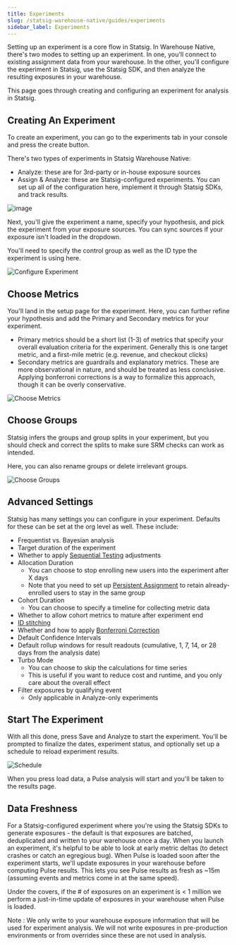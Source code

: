 ```yaml
---
title: Experiments
slug: /statsig-warehouse-native/guides/experiments
sidebar_label: Experiments
---
```


Setting up an experiment is a core flow in Statsig. In Warehouse Native, there's two modes to setting up an experiment. In one, you'll connect to existing assignment data from your warehouse. In the other, you'll configure the experiment in Statsig, use the Statsig SDK, and then analyze the resulting exposures in your warehouse.

This page goes through creating and configuring an experiment for analysis in Statsig.

## Creating An Experiment

To create an experiment, you can go to the experiments tab in your console and press the create button.

There's two types of experiments in Statsig Warehouse Native:

- Analyze: these are for 3rd-party or in-house exposure sources
- Assign & Analyze: these are Statsig-configured experiments. You can set up all of the configuration here, implement it through Statsig SDKs, and track results.

![image](https://github.com/statsig-io/docs/assets/31516123/30954be6-7c2e-48f4-8072-f196349adbc3)


Next, you'll give the experiment a name, specify your hypothesis, and pick the experiment from your exposure sources. You can sync sources
if your exposure isn't loaded in the dropdown.

You'll need to specify the control group as well as the ID type the experiment is using here.

![Configure Experiment](https://user-images.githubusercontent.com/102695539/264101227-e3a1e76a-6a3b-4089-87be-5a4b6e7dd662.png)

## Choose Metrics

You'll land in the setup page for the experiment. Here, you can further refine your hypothesis and add the Primary and Secondary metrics for your experiment.

- Primary metrics should be a short list (1-3) of metrics that specify your overall evaluation criteria for the experiment. Generally this is one target metric, and a first-mile metric (e.g. revenue, and checkout clicks)
- Secondary metrics are guardrails and explanatory metrics. These are more observational in nature, and should be treated as less conclusive. Applying bonferroni corrections is a way to formalize this approach, though it can be overly conservative.

![Choose Metrics](https://user-images.githubusercontent.com/102695539/264101219-396f00f6-fbdc-4944-94c0-62354eaa2980.png)

## Choose Groups

Statsig infers the groups and group splits in your experiment, but you should check and correct the splits to make sure SRM checks can work as intended.

Here, you can also rename groups or delete irrelevant groups.

![Choose Groups](https://user-images.githubusercontent.com/102695539/264101203-d9d4feef-653a-45ae-b6f1-f6e888e2762d.png)

## Advanced Settings

Statsig has many settings you can configure in your experiment. Defaults for these can be set at the org level as well. These include:

- Frequentist vs. Bayesian analysis
- Target duration of the experiment
- Whether to apply [Sequential Testing](https://docs.statsig.com/experiments-plus/sequential-testing) adjustments
- Allocation Duration
  - You can choose to stop enrolling new users into the experiment after X days
  - Note that you need to set up [Persistent Assignment](https://docs.statsig.com/client/concepts/persistent_assignment) to retain already-enrolled users to stay in the same group
- Cohort Duration
  - You can choose to specify a timeline for collecting metric data
- Whether to allow cohort metrics to mature after experiment end
- [ID stitching](https://docs.statsig.com/statsig-warehouse-native/features/id-resolution)
- Whether and how to apply [Bonferroni Correction](https://docs.statsig.com/stats-engine/methodologies/bonferroni-correction)
- Default Confidence Intervals
- Default rollup windows for result readouts (cumulative, 1, 7, 14, or 28 days from the analysis date)
- Turbo Mode
  - You can choose to skip the calculations for time series
  - This is useful if you want to reduce cost and runtime, and you only care about the overall effect 
- Filter exposures by qualifying event
  - Only applicable in Analyze-only experiments

## Start The Experiment

With all this done, press Save and Analyze to start the experiment. You'll be prompted to finalize the dates, experiment status, and optionally set up a schedule to reload experiment results.

![Schedule](https://user-images.githubusercontent.com/102695539/264101192-1626481b-3c45-4622-b7c8-1e9638436a8d.png)

When you press load data, a Pulse analysis will start and you'll be taken to the results page.

## Data Freshness
For a Statsig-configured experiment where you're using the Statsig SDKs to generate exposures - the default  is that exposures are batched, deduplicated and written to your warehouse once a day. When you launch an experiment, it's helpful to be able to look at early metric deltas  (to detect crashes or catch an egregious bug). When Pulse is loaded soon after the experiment starts, we'll update exposures in your warehouse before computing Pulse results. This lets you see Pulse results as fresh as ~15m (assuming events and metrics come in at the same speed).

Under the covers, if the # of exposures on an experiment is < 1 million we perform a just-in-time update of exposures in your warehouse when Pulse is loaded.

Note : We only write to your warehouse exposure information that will be used for experiment analysis. We will not write exposures in pre-production environments or from overrides since these are not used in analysis. 
